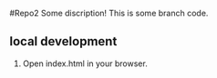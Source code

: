 #Repo2
Some discription!
This is some branch code.
 
## local development
1) Open index.html in your browser.
 